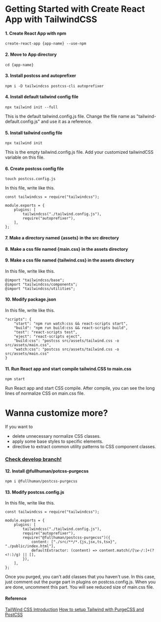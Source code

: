 # Getting Started with Create React App with TailwindCSS

#### 1. Create React App with npm

`create-react-app {app-name} --use-npm`

#### 2. Move to App directory

`cd {app-name}`

#### 3. Install postcss and autoprefixer

`npm i -D tailwindcss postcss-cli autoprefixer`

#### 4. Install default tailwind config file

`npx tailwind init --full`

This is the default tailwind.config.js file. Change the file name as "tailwind-default.config.js" and use it as a reference.

#### 5. Install tailwind config file

`npx tailwind init`

This is the empty tailwind.config.js file. Add your customized tailwindCSS variable on this file.

#### 6. Create postcss config file

`touch postcss.config.js`

In this file, write like this.

```
const tailwindcss = require("tailwindcss");

module.exports = {
    plugins: [
        tailwindcss("./tailwind.config.js"),
        require("autoprefixer"),
    ],
};
```

#### 7. Make a directory named {assets} in the src directory

#### 8. Make a css file named {main.css} in the assets directory

#### 9. Make a css file named {tailwind.css} in the assets directory

In this file, write like this.

```
@import "tailwindcss/base";
@import "tailwindcss/components";
@import "tailwindcss/utilities";
```

#### 10. Modify package.json

In this file, write like this.

```
"scripts": {
    "start": "npm run watch:css && react-scripts start",
    "build": "npm run build:css && react-scripts build",
    "test": "react-scripts test",
    "eject": "react-scripts eject",
    "build:css": "postcss src/assets/tailwind.css -o src/assets/main.css",
    "watch:css": "postcss src/assets/tailwind.css -o src/assets/main.css"
}
```

#### 11. Run React app and start compile tailwind.CSS to main.css

`npm start`

Run React app and start CSS compile. After compile, you can see the long lines of normalize CSS on main.css file.

# Wanna customize more?

If you want to

- delete unnecessary normalize CSS classes.
- apply some base styles to specific elements.
- directive to extract common utility patterns to CSS component classes.

### [Check develop branch!](https://github.com/ayumitanaka13/react-tailwind-boilerplate/tree/develop)

#### 12. Install @fullhuman/potcss-purgecss

`npm i @fullhuman/postcss-purgecss`

#### 13. Modify postcss.config.js

In this file, write like this.

```
const tailwindcss = require("tailwindcss");

module.exports = {
    plugins: [
        tailwindcss("./tailwind.config.js"),
        require("autoprefixer"),
        require("@fullhuman/postcss-purgecss")({
            content: ["./src/**/*.{js,jsx,ts,tsx}", "./public/index.html"],
            defaultExtractor: (content) => content.match(/[\w-/:]+(?<!:)/g) || [],
        }),
    ],
};
```

Once you purged, you can't add classes that you haven't use. In this case, just comment out the purge part in plugins on postcss.config.js. When you are done, uncomment this part. You will see reduced size of main.css file.

#### Reference

[TailWind CSS Introduction](https://www.appliz.fr/blog/tailwindcss-introduction)
[How to setup Tailwind with PurgeCSS and PostCSS](https://flaviocopes.com/tailwind-setup/)
